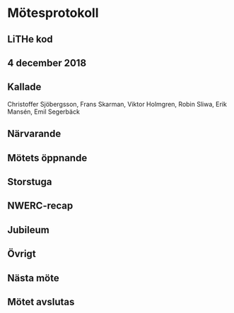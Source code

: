 # Mötesprotokoll

## LiTHe kod

## 4 december 2018

## Kallade
Christoffer Sjöbergsson, Frans Skarman, Viktor Holmgren, Robin Sliwa, Erik Mansén, Emil Segerbäck

## Närvarande

## Mötets öppnande

## Storstuga

## NWERC-recap


## Jubileum

## Övrigt

## Nästa möte

## Mötet avslutas

